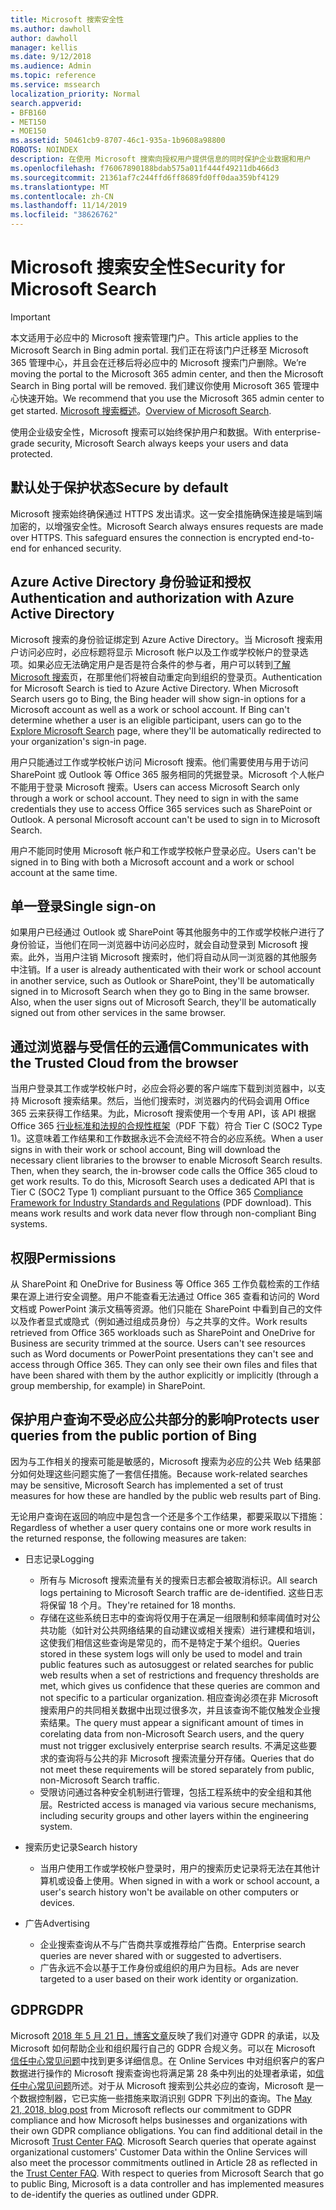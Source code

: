 ```yaml
---
title: Microsoft 搜索安全性
ms.author: dawholl
author: dawholl
manager: kellis
ms.date: 9/12/2018
ms.audience: Admin
ms.topic: reference
ms.service: mssearch
localization_priority: Normal
search.appverid:
- BFB160
- MET150
- MOE150
ms.assetid: 50461cb9-8707-46c1-935a-1b9608a98800
ROBOTS: NOINDEX
description: 在使用 Microsoft 搜索向授权用户提供信息的同时保护企业数据和用户
ms.openlocfilehash: f76067890188bdab575a011f444f49211db466d3
ms.sourcegitcommit: 21361af7c244ffd6ff8689fd0ff0daa359bf4129
ms.translationtype: MT
ms.contentlocale: zh-CN
ms.lasthandoff: 11/14/2019
ms.locfileid: "38626762"
---
```

# <a name="security-for-microsoft-search"></a><span data-ttu-id="a011e-103">Microsoft 搜索安全性</span><span class="sxs-lookup"><span data-stu-id="a011e-103">Security for Microsoft Search</span></span>

> [!IMPORTANT]
> <span data-ttu-id="a011e-104">本文适用于必应中的 Microsoft 搜索管理门户。</span><span class="sxs-lookup"><span data-stu-id="a011e-104">This article applies to the Microsoft Search in Bing admin portal.</span></span> <span data-ttu-id="a011e-105">我们正在将该门户迁移至 Microsoft 365 管理中心，并且会在迁移后将必应中的 Microsoft 搜索门户删除。</span><span class="sxs-lookup"><span data-stu-id="a011e-105">We’re moving the portal to the Microsoft 365 admin center, and then the Microsoft Search in Bing portal will be removed.</span></span> <span data-ttu-id="a011e-106">我们建议你使用 Microsoft 365 管理中心快速开始。</span><span class="sxs-lookup"><span data-stu-id="a011e-106">We recommend that you use the Microsoft 365 admin center to get started.</span></span> <span data-ttu-id="a011e-107">[Microsoft 搜索概述](overview-microsoft-search.md)。</span><span class="sxs-lookup"><span data-stu-id="a011e-107">[Overview of Microsoft Search](overview-microsoft-search.md).</span></span>

<span data-ttu-id="a011e-108">使用企业级安全性，Microsoft 搜索可以始终保护用户和数据。</span><span class="sxs-lookup"><span data-stu-id="a011e-108">With enterprise-grade security, Microsoft Search always keeps your users and data protected.</span></span>


## <a name="secure-by-default"></a><span data-ttu-id="a011e-109">默认处于保护状态</span><span class="sxs-lookup"><span data-stu-id="a011e-109">Secure by default</span></span>

<span data-ttu-id="a011e-p102">Microsoft 搜索始终确保通过 HTTPS 发出请求。这一安全措施确保连接是端到端加密的，以增强安全性。</span><span class="sxs-lookup"><span data-stu-id="a011e-p102">Microsoft Search always ensures requests are made over HTTPS. This safeguard ensures the connection is encrypted end-to-end for enhanced security.</span></span>
  
## <a name="authentication-and-authorization-with-azure-active-directory"></a><span data-ttu-id="a011e-112">Azure Active Directory 身份验证和授权</span><span class="sxs-lookup"><span data-stu-id="a011e-112">Authentication and authorization with Azure Active Directory</span></span>

<span data-ttu-id="a011e-p103">Microsoft 搜索的身份验证绑定到 Azure Active Directory。当 Microsoft 搜索用户访问必应时，必应标题将显示 Microsoft 帐户以及工作或学校帐户的登录选项。如果必应无法确定用户是否是符合条件的参与者，用户可以转到[了解 Microsoft 搜索](https://www.bing.com/business/explore)页，在那里他们将被自动重定向到组织的登录页。</span><span class="sxs-lookup"><span data-stu-id="a011e-p103">Authentication for Microsoft Search is tied to Azure Active Directory. When Microsoft Search users go to Bing, the Bing header will show sign-in options for a Microsoft account as well as a work or school account. If Bing can't determine whether a user is an eligible participant, users can go to the [Explore Microsoft Search](https://www.bing.com/business/explore) page, where they'll be automatically redirected to your organization's sign-in page.</span></span>
  
<span data-ttu-id="a011e-p104">用户只能通过工作或学校帐户访问 Microsoft 搜索。他们需要使用与用于访问 SharePoint 或 Outlook 等 Office 365 服务相同的凭据登录。Microsoft 个人帐户不能用于登录 Microsoft 搜索。</span><span class="sxs-lookup"><span data-stu-id="a011e-p104">Users can access Microsoft Search only through a work or school account. They need to sign in with the same credentials they use to access Office 365 services such as SharePoint or Outlook. A personal Microsoft account can't be used to sign in to Microsoft Search.</span></span>
  
<span data-ttu-id="a011e-119">用户不能同时使用 Microsoft 帐户和工作或学校帐户登录必应。</span><span class="sxs-lookup"><span data-stu-id="a011e-119">Users can't be signed in to Bing with both a Microsoft account and a work or school account at the same time.</span></span>
  
## <a name="single-sign-on"></a><span data-ttu-id="a011e-120">单一登录</span><span class="sxs-lookup"><span data-stu-id="a011e-120">Single sign-on</span></span>

<span data-ttu-id="a011e-p105">如果用户已经通过 Outlook 或 SharePoint 等其他服务中的工作或学校帐户进行了身份验证，当他们在同一浏览器中访问必应时，就会自动登录到 Microsoft 搜索。此外，当用户注销 Microsoft 搜索时，他们将自动从同一浏览器的其他服务中注销。</span><span class="sxs-lookup"><span data-stu-id="a011e-p105">If a user is already authenticated with their work or school account in another service, such as Outlook or SharePoint, they'll be automatically signed in to Microsoft Search when they go to Bing in the same browser. Also, when the user signs out of Microsoft Search, they'll be automatically signed out from other services in the same browser.</span></span>
  
## <a name="communicates-with-the-trusted-cloud-from-the-browser"></a><span data-ttu-id="a011e-123">通过浏览器与受信任的云通信</span><span class="sxs-lookup"><span data-stu-id="a011e-123">Communicates with the Trusted Cloud from the browser</span></span>

<span data-ttu-id="a011e-p106">当用户登录其工作或学校帐户时，必应会将必要的客户端库下载到浏览器中，以支持 Microsoft 搜索结果。然后，当他们搜索时，浏览器内的代码会调用 Office 365 云来获得工作结果。为此，Microsoft 搜索使用一个专用 API，该 API 根据 Office 365 [行业标准和法规的合规性框架](https://download.microsoft.com/download/B/2/7/B27B3EF3-8849-4C18-8BA4-5AD755728620/Compliance%20Framework_customer%20guidance.pdf)（PDF 下载）符合 Tier C (SOC2 Type 1)。这意味着工作结果和工作数据永远不会流经不符合的必应系统。</span><span class="sxs-lookup"><span data-stu-id="a011e-p106">When a user signs in with their work or school account, Bing will download the necessary client libraries to the browser to enable Microsoft Search results. Then, when they search, the in-browser code calls the Office 365 cloud to get work results. To do this, Microsoft Search uses a dedicated API that is Tier C (SOC2 Type 1) compliant pursuant to the Office 365 [Compliance Framework for Industry Standards and Regulations](https://download.microsoft.com/download/B/2/7/B27B3EF3-8849-4C18-8BA4-5AD755728620/Compliance%20Framework_customer%20guidance.pdf) (PDF download). This means work results and work data never flow through non-compliant Bing systems.</span></span> 
  
## <a name="permissions"></a><span data-ttu-id="a011e-128">权限</span><span class="sxs-lookup"><span data-stu-id="a011e-128">Permissions</span></span>

<span data-ttu-id="a011e-p107">从 SharePoint 和 OneDrive for Business 等 Office 365 工作负载检索的工作结果在源上进行安全调整。用户不能查看无法通过 Office 365 查看和访问的 Word 文档或 PowerPoint 演示文稿等资源。他们只能在 SharePoint 中看到自己的文件以及作者显式或隐式（例如通过组成员身份）与之共享的文件。</span><span class="sxs-lookup"><span data-stu-id="a011e-p107">Work results retrieved from Office 365 workloads such as SharePoint and OneDrive for Business are security trimmed at the source. Users can't see resources such as Word documents or PowerPoint presentations they can't see and access through Office 365. They can only see their own files and files that have been shared with them by the author explicitly or implicitly (through a group membership, for example) in SharePoint.</span></span>
  
## <a name="protects-user-queries-from-the-public-portion-of-bing"></a><span data-ttu-id="a011e-132">保护用户查询不受必应公共部分的影响</span><span class="sxs-lookup"><span data-stu-id="a011e-132">Protects user queries from the public portion of Bing</span></span>

<span data-ttu-id="a011e-133">因为与工作相关的搜索可能是敏感的，Microsoft 搜索为必应的公共 Web 结果部分如何处理这些问题实施了一套信任措施。</span><span class="sxs-lookup"><span data-stu-id="a011e-133">Because work-related searches may be sensitive, Microsoft Search has implemented a set of trust measures for how these are handled by the public web results part of Bing.</span></span>
  
<span data-ttu-id="a011e-134">无论用户查询在返回的响应中是包含一个还是多个工作结果，都要采取以下措施：</span><span class="sxs-lookup"><span data-stu-id="a011e-134">Regardless of whether a user query contains one or more work results in the returned response, the following measures are taken:</span></span>
  
- <span data-ttu-id="a011e-135">日志记录</span><span class="sxs-lookup"><span data-stu-id="a011e-135">Logging</span></span> 
  - <span data-ttu-id="a011e-136">所有与 Microsoft 搜索流量有关的搜索日志都会被取消标识。</span><span class="sxs-lookup"><span data-stu-id="a011e-136">All search logs pertaining to Microsoft Search traffic are de-identified.</span></span> <span data-ttu-id="a011e-137">这些日志将保留 18 个月。</span><span class="sxs-lookup"><span data-stu-id="a011e-137">They're retained for 18 months.</span></span>
  - <span data-ttu-id="a011e-138">存储在这些系统日志中的查询将仅用于在满足一组限制和频率阈值时对公共功能（如针对公共网络结果的自动建议或相关搜索）进行建模和培训，这使我们相信这些查询是常见的，而不是特定于某个组织。</span><span class="sxs-lookup"><span data-stu-id="a011e-138">Queries stored in these system logs will only be used to model and train public features such as autosuggest or related searches for public web results when a set of restrictions and frequency thresholds are met, which gives us confidence that these queries are common and not specific to a particular organization.</span></span> <span data-ttu-id="a011e-139">相应查询必须在非 Microsoft 搜索用户的共同相关数据中出现过很多次，并且该查询不能仅触发企业搜索结果。</span><span class="sxs-lookup"><span data-stu-id="a011e-139">The query must appear a significant amount of times in corelating data from non-Microsoft Search users, and the query must not trigger exclusively enterprise search results.</span></span> <span data-ttu-id="a011e-140">不满足这些要求的查询将与公共的非 Microsoft 搜索流量分开存储。</span><span class="sxs-lookup"><span data-stu-id="a011e-140">Queries that do not meet these requirements will be stored separately from public, non-Microsoft Search traffic.</span></span>
  - <span data-ttu-id="a011e-141">受限访问通过各种安全机制进行管理，包括工程系统中的安全组和其他层。</span><span class="sxs-lookup"><span data-stu-id="a011e-141">Restricted access is managed via various secure mechanisms, including security groups and other layers within the engineering system.</span></span>
- <span data-ttu-id="a011e-142">搜索历史记录</span><span class="sxs-lookup"><span data-stu-id="a011e-142">Search history</span></span>    
  - <span data-ttu-id="a011e-143">当用户使用工作或学校帐户登录时，用户的搜索历史记录将无法在其他计算机或设备上使用。</span><span class="sxs-lookup"><span data-stu-id="a011e-143">When signed in with a work or school account, a user's search history won't be available on other computers or devices.</span></span>
 
- <span data-ttu-id="a011e-144">广告</span><span class="sxs-lookup"><span data-stu-id="a011e-144">Advertising</span></span>   
  - <span data-ttu-id="a011e-145">企业搜索查询从不与广告商共享或推荐给广告商。</span><span class="sxs-lookup"><span data-stu-id="a011e-145">Enterprise search queries are never shared with or suggested to advertisers.</span></span>
  - <span data-ttu-id="a011e-146">广告永远不会以基于工作身份或组织的用户为目标。</span><span class="sxs-lookup"><span data-stu-id="a011e-146">Ads are never targeted to a user based on their work identity or organization.</span></span>
    
## <a name="gdpr"></a><span data-ttu-id="a011e-147">GDPR</span><span class="sxs-lookup"><span data-stu-id="a011e-147">GDPR</span></span>

<span data-ttu-id="a011e-p110">Microsoft [ 2018 年 5 月 21 日，博客文章](https://blogs.microsoft.com/on-the-issues/2018/05/21/microsofts-commitment-to-gdpr-privacy-and-putting-customers-in-control-of-their-own-data/)反映了我们对遵守 GDPR 的承诺，以及 Microsoft 如何帮助企业和组织履行自己的 GDPR 合规义务。可以在 Microsoft [信任中心常见问题](https://www.microsoft.com/trustcenter/privacy/gdpr/gdpr-faqs)中找到更多详细信息。在 Online Services 中对组织客户的客户数据进行操作的 Microsoft 搜索查询也将满足第 28 条中列出的处理者承诺，如[信任中心常见问题](https://www.microsoft.com/trustcenter/privacy/gdpr/gdpr-faqs)所述。对于从 Microsoft 搜索到公共必应的查询，Microsoft 是一个数据控制器，它已实施一些措施来取消识别 GDPR 下列出的查询。</span><span class="sxs-lookup"><span data-stu-id="a011e-p110">The [May 21, 2018, blog post](https://blogs.microsoft.com/on-the-issues/2018/05/21/microsofts-commitment-to-gdpr-privacy-and-putting-customers-in-control-of-their-own-data/) from Microsoft reflects our commitment to GDPR compliance and how Microsoft helps businesses and organizations with their own GDPR compliance obligations. You can find additional detail in the Microsoft [Trust Center FAQ](https://www.microsoft.com/trustcenter/privacy/gdpr/gdpr-faqs). Microsoft Search queries that operate against organizational customers' Customer Data within the Online Services will also meet the processor commitments outlined in Article 28 as reflected in the [Trust Center FAQ](https://www.microsoft.com/trustcenter/privacy/gdpr/gdpr-faqs). With respect to queries from Microsoft Search that go to public Bing, Microsoft is a data controller and has implemented measures to de-identify the queries as outlined under GDPR.</span></span>